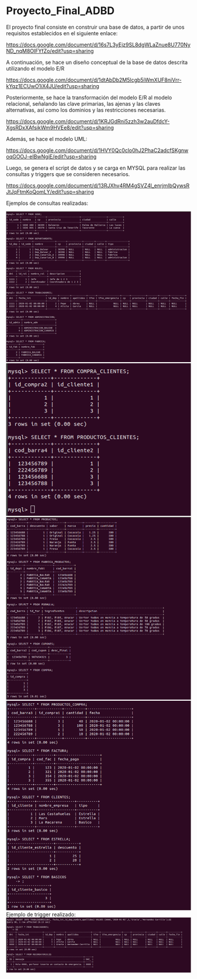 # Proyecto_Final_ADBD

El proyecto final consiste en construir una base de datos, a partir de unos requisitos establecidos en el siguiente enlace:

https://docs.google.com/document/d/16s7L3yEjz9SL8dgWLaZnue8U770NyND_nqM8OlFYfZo/edit?usp=sharing

A continuación, se hace un diseño conceptual de la base de datos descrita utilizando el modelo E/R 

https://docs.google.com/document/d/1dtAbDb2M5lcgb5iWmXUF8niVrr-kYqz1ECUwO1iX4JU/edit?usp=sharing

Posteriormente, se hace la transformación del modelo E/R al modelo relacional, señalando las clave primarias, las ajenas y las claves alternativas, así como los dominios y las restricciones necesarias.

https://docs.google.com/document/d/1KRJGdRni5zzh3w2auDfdcY-XgsRDxXAfsikWm9HVEe8/edit?usp=sharing

Además, se hace el modelo UML:

https://docs.google.com/document/d/1HVY0Qc0clo0hJ2PhaC2adcfSKgnwoqGOOJ-eIBwNgiE/edit?usp=sharing

Luego, se genera el script de datos y se carga en MYSQL para realizar las consultas y triggers que se consideren necesarios.

https://docs.google.com/document/d/13RJXhv4RM4gSVZ4l_enrjmIbQywsRJtJqFtmKoQomLY/edit?usp=sharing

Ejemplos de consultas realizadas:

![Imagen1](https://github.com/alu0101037653/Proyecto_Final_ADBD/blob/master/Imagenes/Select1.png)
![Imagen2](https://github.com/alu0101037653/Proyecto_Final_ADBD/blob/master/Imagenes/Select2.png)
![Imagen3](https://github.com/alu0101037653/Proyecto_Final_ADBD/blob/master/Imagenes/Select4.png)
![Imagen4](https://github.com/alu0101037653/Proyecto_Final_ADBD/blob/master/Imagenes/Select5.png)
Ejemplo de trigger realizado:
![Imagen5](https://github.com/alu0101037653/Proyecto_Final_ADBD/blob/master/Imagenes/ComprobarTrigger.png)

